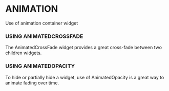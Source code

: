 # ANIMATION

Use of animation container widget

### USING ANIMATEDCROSSFADE
The AnimatedCrossFade widget provides a great cross-fade between two children widgets.

### USING ANIMATEDOPACITY
To hide or partially hide a widget, use of AnimatedOpacity is a great way to animate fading
over time.

